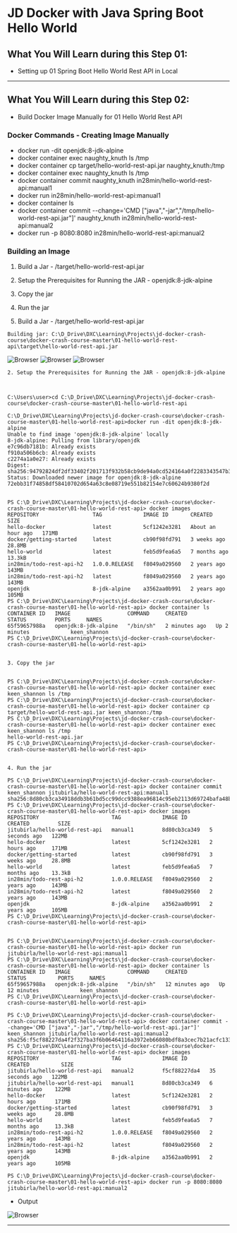 # JD Docker with Java Spring Boot Hello World

## What You Will Learn during this Step 01:
- Setting up 01 Spring Boot Hello World Rest API in Local 
---
## What You Will Learn during this Step 02:
- Build Docker Image Manually for 01 Hello World Rest API


### Docker Commands - Creating Image Manually

- docker run -dit openjdk:8-jdk-alpine
- docker container exec naughty_knuth ls /tmp
- docker container cp target/hello-world-rest-api.jar naughty_knuth:/tmp
- docker container exec naughty_knuth ls /tmp
- docker container commit naughty_knuth in28min/hello-world-rest-api:manual1
- docker run in28min/hello-world-rest-api:manual1
- docker container ls
- docker container commit --change='CMD ["java","-jar","/tmp/hello-world-rest-api.jar"]' naughty_knuth in28min/hello-world-rest-api:manual2
- docker run -p 8080:8080 in28min/hello-world-rest-api:manual2


### Building an Image

1. Build a Jar - /target/hello-world-rest-api.jar
2. Setup the Prerequisites for Running the JAR - openjdk:8-jdk-alpine
3. Copy the jar
4. Run the jar

1. Build a Jar - /target/hello-world-rest-api.jar
```
Building jar: C:\D_Drive\DXC\Learning\Projects\jd-docker-crash-course\docker-crash-course-master\01-hello-world-rest-api\target\hello-world-rest-api.jar
```

![Browser](Images/Screenshot_13.png)
![Browser](Images/Screenshot_14.png)
![Browser](Images/Screenshot_15.png)


```
2. Setup the Prerequisites for Running the JAR - openjdk:8-jdk-alpine



C:\Users\user>cd C:\D_Drive\DXC\Learning\Projects\jd-docker-crash-course\docker-crash-course-master\01-hello-world-rest-api

C:\D_Drive\DXC\Learning\Projects\jd-docker-crash-course\docker-crash-course-master\01-hello-world-rest-api>docker run -dit openjdk:8-jdk-alpine
Unable to find image 'openjdk:8-jdk-alpine' locally
8-jdk-alpine: Pulling from library/openjdk
e7c96db7181b: Already exists
f910a506b6cb: Already exists
c2274a1a0e27: Already exists
Digest: sha256:94792824df2df33402f201713f932b58cb9de94a0cd524164a0f2283343547b3
Status: Downloaded newer image for openjdk:8-jdk-alpine
72ebb31f74858df58410702d654a63c8e08719e551b82154e7c60624b9380f2d


PS C:\D_Drive\DXC\Learning\Projects\jd-docker-crash-course\docker-crash-course-master\01-hello-world-rest-api> docker images
REPOSITORY                 TAG             IMAGE ID       CREATED             SIZE
hello-docker               latest          5cf1242e3281   About an hour ago   171MB
docker/getting-started     latest          cb90f98fd791   3 weeks ago         28.8MB
hello-world                latest          feb5d9fea6a5   7 months ago        13.3kB
in28min/todo-rest-api-h2   1.0.0.RELEASE   f8049a029560   2 years ago         143MB
in28min/todo-rest-api-h2   latest          f8049a029560   2 years ago         143MB
openjdk                    8-jdk-alpine    a3562aa0b991   2 years ago         105MB
PS C:\D_Drive\DXC\Learning\Projects\jd-docker-crash-course\docker-crash-course-master\01-hello-world-rest-api> docker container ls
CONTAINER ID   IMAGE                  COMMAND     CREATED         STATUS         PORTS     NAMES
65f59657988a   openjdk:8-jdk-alpine   "/bin/sh"   2 minutes ago   Up 2 minutes             keen_shannon
PS C:\D_Drive\DXC\Learning\Projects\jd-docker-crash-course\docker-crash-course-master\01-hello-world-rest-api>


3. Copy the jar


PS C:\D_Drive\DXC\Learning\Projects\jd-docker-crash-course\docker-crash-course-master\01-hello-world-rest-api> docker container exec keen_shannon ls /tmp
PS C:\D_Drive\DXC\Learning\Projects\jd-docker-crash-course\docker-crash-course-master\01-hello-world-rest-api> docker container cp target/hello-world-rest-api.jar keen_shannon:/tmp
PS C:\D_Drive\DXC\Learning\Projects\jd-docker-crash-course\docker-crash-course-master\01-hello-world-rest-api> docker container exec keen_shannon ls /tmp
hello-world-rest-api.jar
PS C:\D_Drive\DXC\Learning\Projects\jd-docker-crash-course\docker-crash-course-master\01-hello-world-rest-api>


4. Run the jar

PS C:\D_Drive\DXC\Learning\Projects\jd-docker-crash-course\docker-crash-course-master\01-hello-world-rest-api> docker container commit keen_shannon jitubirla/hello-world-rest-api:manual1
sha256:8d80cb3ca34918ddb3b61bd5cc99dcc9388ea96814c95eb2113d69724bafa48b
PS C:\D_Drive\DXC\Learning\Projects\jd-docker-crash-course\docker-crash-course-master\01-hello-world-rest-api> docker images
REPOSITORY                       TAG             IMAGE ID       CREATED         SIZE
jitubirla/hello-world-rest-api   manual1         8d80cb3ca349   5 seconds ago   122MB
hello-docker                     latest          5cf1242e3281   2 hours ago     171MB
docker/getting-started           latest          cb90f98fd791   3 weeks ago     28.8MB
hello-world                      latest          feb5d9fea6a5   7 months ago    13.3kB
in28min/todo-rest-api-h2         1.0.0.RELEASE   f8049a029560   2 years ago     143MB
in28min/todo-rest-api-h2         latest          f8049a029560   2 years ago     143MB
openjdk                          8-jdk-alpine    a3562aa0b991   2 years ago     105MB
PS C:\D_Drive\DXC\Learning\Projects\jd-docker-crash-course\docker-crash-course-master\01-hello-world-rest-api>


PS C:\D_Drive\DXC\Learning\Projects\jd-docker-crash-course\docker-crash-course-master\01-hello-world-rest-api> docker run jitubirla/hello-world-rest-api:manual1
PS C:\D_Drive\DXC\Learning\Projects\jd-docker-crash-course\docker-crash-course-master\01-hello-world-rest-api> docker container ls
CONTAINER ID   IMAGE                  COMMAND     CREATED          STATUS          PORTS     NAMES
65f59657988a   openjdk:8-jdk-alpine   "/bin/sh"   12 minutes ago   Up 12 minutes             keen_shannon
PS C:\D_Drive\DXC\Learning\Projects\jd-docker-crash-course\docker-crash-course-master\01-hello-world-rest-api>

PS C:\D_Drive\DXC\Learning\Projects\jd-docker-crash-course\docker-crash-course-master\01-hello-world-rest-api> docker container commit --change='CMD ["java","-jar","/tmp/hello-world-rest-api.jar"]' keen_shannon jitubirla/hello-world-rest-api:manual2
sha256:f5cf88227da4f2f327ba3f6b06464116a3972eb66080bdf8a3cec7b21acfc133
PS C:\D_Drive\DXC\Learning\Projects\jd-docker-crash-course\docker-crash-course-master\01-hello-world-rest-api> docker images
REPOSITORY                       TAG             IMAGE ID       CREATED          SIZE
jitubirla/hello-world-rest-api   manual2         f5cf88227da4   35 seconds ago   122MB
jitubirla/hello-world-rest-api   manual1         8d80cb3ca349   6 minutes ago    122MB
hello-docker                     latest          5cf1242e3281   2 hours ago      171MB
docker/getting-started           latest          cb90f98fd791   3 weeks ago      28.8MB
hello-world                      latest          feb5d9fea6a5   7 months ago     13.3kB
in28min/todo-rest-api-h2         1.0.0.RELEASE   f8049a029560   2 years ago      143MB
in28min/todo-rest-api-h2         latest          f8049a029560   2 years ago      143MB
openjdk                          8-jdk-alpine    a3562aa0b991   2 years ago      105MB

PS C:\D_Drive\DXC\Learning\Projects\jd-docker-crash-course\docker-crash-course-master\01-hello-world-rest-api> docker run -p 8080:8080 jitubirla/hello-world-rest-api:manual2

```
* Output 

![Browser](Images/Screenshot_16.png)

---


